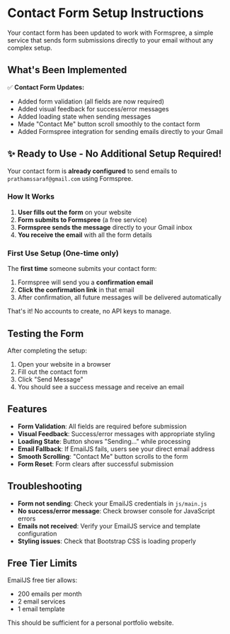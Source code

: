 # Contact Form Setup Instructions

Your contact form has been updated to work with Formspree, a simple service that sends form submissions directly to your email without any complex setup.

## What's Been Implemented

✅ **Contact Form Updates:**
- Added form validation (all fields are now required)
- Added visual feedback for success/error messages
- Added loading state when sending messages
- Made "Contact Me" button scroll smoothly to the contact form
- Added Formspree integration for sending emails directly to your Gmail

## ✨ Ready to Use - No Additional Setup Required!

Your contact form is **already configured** to send emails to `prathamssaraf@gmail.com` using Formspree.

### How It Works

1. **User fills out the form** on your website
2. **Form submits to Formspree** (a free service)
3. **Formspree sends the message** directly to your Gmail inbox
4. **You receive the email** with all the form details

### First Use Setup (One-time only)

The **first time** someone submits your contact form:
1. Formspree will send you a **confirmation email**
2. **Click the confirmation link** in that email
3. After confirmation, all future messages will be delivered automatically

That's it! No accounts to create, no API keys to manage.

## Testing the Form

After completing the setup:
1. Open your website in a browser
2. Fill out the contact form
3. Click "Send Message"
4. You should see a success message and receive an email

## Features

- **Form Validation**: All fields are required before submission
- **Visual Feedback**: Success/error messages with appropriate styling
- **Loading State**: Button shows "Sending..." while processing
- **Email Fallback**: If EmailJS fails, users see your direct email address
- **Smooth Scrolling**: "Contact Me" button scrolls to the form
- **Form Reset**: Form clears after successful submission

## Troubleshooting

- **Form not sending**: Check your EmailJS credentials in `js/main.js`
- **No success/error message**: Check browser console for JavaScript errors
- **Emails not received**: Verify your EmailJS service and template configuration
- **Styling issues**: Check that Bootstrap CSS is loading properly

## Free Tier Limits

EmailJS free tier allows:
- 200 emails per month
- 2 email services
- 1 email template

This should be sufficient for a personal portfolio website.